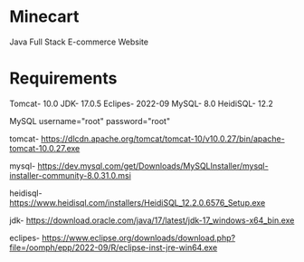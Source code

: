# Minecart
Java Full Stack E-commerce Website

# Requirements
Tomcat- 10.0
JDK- 17.0.5
Eclipes- 2022-09
MySQL- 8.0
HeidiSQL- 12.2


MySQL username="root" password="root"


tomcat- https://dlcdn.apache.org/tomcat/tomcat-10/v10.0.27/bin/apache-tomcat-10.0.27.exe

mysql- https://dev.mysql.com/get/Downloads/MySQLInstaller/mysql-installer-community-8.0.31.0.msi

heidisql- https://www.heidisql.com/installers/HeidiSQL_12.2.0.6576_Setup.exe

jdk- https://download.oracle.com/java/17/latest/jdk-17_windows-x64_bin.exe

eclipes- https://www.eclipse.org/downloads/download.php?file=/oomph/epp/2022-09/R/eclipse-inst-jre-win64.exe
